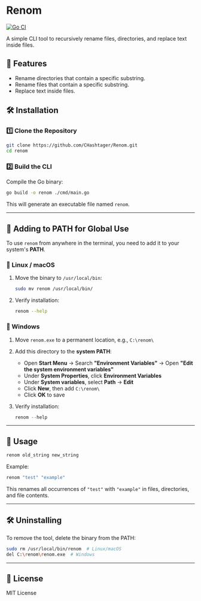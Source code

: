 # Renom

[![Go CI](https://github.com/CHashtager/Renom/actions/workflows/go-tests.yml/badge.svg)](https://github.com/CHashtager/Renom/actions)


A simple CLI tool to recursively rename files, directories, and replace text inside files.

## 🚀 Features
- Rename directories that contain a specific substring.
- Rename files that contain a specific substring.
- Replace text inside files.

## 🛠️ Installation

### **1️⃣ Clone the Repository**
```bash
git clone https://github.com/CHashtager/Renom.git
cd renom
```

### **2️⃣ Build the CLI**
Compile the Go binary:
```bash
go build -o renom ./cmd/main.go
```
This will generate an executable file named `renom`.

---

## 📌 Adding to PATH for Global Use

To use `renom` from anywhere in the terminal, you need to add it to your system's **PATH**.

### **🔹 Linux / macOS**
1. Move the binary to `/usr/local/bin`:
   ```bash
   sudo mv renom /usr/local/bin/
   ```
2. Verify installation:
   ```bash
   renom --help
   ```

### **🔹 Windows**
1. Move `renom.exe` to a permanent location, e.g., `C:\renom\`
2. Add this directory to the **system PATH**:
   - Open **Start Menu** → Search **"Environment Variables"** → Open **"Edit the system environment variables"**
   - Under **System Properties**, click **Environment Variables**
   - Under **System variables**, select **Path** → **Edit**
   - Click **New**, then add `C:\renom\`
   - Click **OK** to save

3. Verify installation:
   ```powershell
   renom --help
   ```

---

## 🏃 Usage
```bash
renom old_string new_string
```
Example:
```bash
renom "test" "example"
```
This renames all occurrences of `"test"` with `"example"` in files, directories, and file contents.

---

## 🛠 Uninstalling
To remove the tool, delete the binary from the PATH:
```bash
sudo rm /usr/local/bin/renom  # Linux/macOS
del C:\renom\renom.exe  # Windows
```

---

## 📝 License
MIT License
